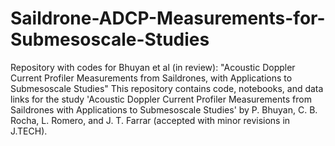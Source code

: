 # Saildrone-ADCP-Measurements-for-Submesoscale-Studies
Repository with codes for Bhuyan et al (in review): "Acoustic Doppler Current Profiler Measurements from Saildrones, with Applications to Submesoscale Studies"
This repository contains code, notebooks, and data links for the study 'Acoustic Doppler Current Profiler Measurements from Saildrones with Applications to Submesoscale Studies' by P. Bhuyan, C. B. Rocha, L. Romero, and J. T. Farrar (accepted with minor revisions in J.TECH).
